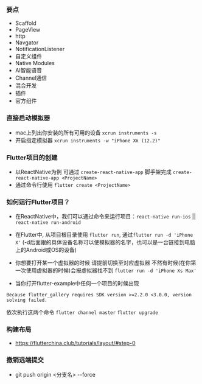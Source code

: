 ### 要点
- Scaffold
- PageView
- http
- Navgator
- NotificationListener
- 自定义组件
- Native Modules
- AI智能语音
- Channel通信
- 混合开发
- 插件
- 官方组件

### 直接启动模拟器
- mac上列出你安装的所有可用的设备 `xcrun instruments -s`
- 开启指定模拟器 `xcrun instruments -w "iPhone Xʀ (12.2)"`


### Flutter项目的创建
- 以ReactNative为例 可通过 `create-react-native-app` 脚手架完成 `create-react-native-app <ProjectName>`
- 通过命令行使用 `flutter create <ProjectName>`

### 如何运行Flutter项目？
- 在ReactNative中，我们可以通过命令来运行项目：`react-native run-ios` || `react-native run-android`
- 在Flutter中, 从项目根目录使用 `flutter run`, 通过`flutter run -d 'iPhone X'` (-d后面跟的具体设备名称可以使模拟器的名字，也可以是一台链接到电脑上的Android或OS的设备)
- 你想要打开某一个虚拟器的时候 请提前切换至对应虚拟器 不然有时候(在你第一次使用虚拟器的时候)会报虚拟器找不到 `flutter run -d 'iPhone Xs Max'`

- 当你打开flutter-example中任何一个项目的时候出现
```
Because flutter_gallery requires SDK version >=2.2.0 <3.0.0, version solving failed.
```
依次执行这两个命令 `flutter channel master` `flutter upgrade`

### 构建布局
- https://flutterchina.club/tutorials/layout/#step-0

### 撤销远端提交
- git push origin <分支名> --force

